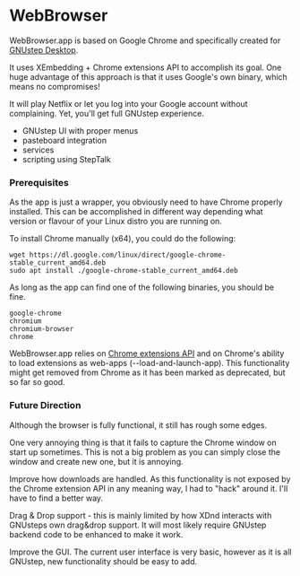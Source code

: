 # WebBrowser

WebBrowser.app is based on Google Chrome and specifically created for [GNUstep Desktop](https://github.com/onflapp/gs-desktop/tree/main).

It uses XEmbedding + Chrome extensions API to accomplish its goal.
One huge advantage of this approach is that it uses Google's own binary, 
which means no compromises!

It will play Netflix or let you log into your Google account without complaining.
Yet, you'll get full GNUstep experience.

- GNUstep UI with proper menus
- pasteboard integration
- services
- scripting using StepTalk

### Prerequisites

As the app is just a wrapper, you obviously need to have Chrome properly installed.
This can be accomplished in different way depending what version or flavour of your Linux distro you are running on.

To install Chrome manually (x64), you could do the following:

```
wget https://dl.google.com/linux/direct/google-chrome-stable_current_amd64.deb
sudo apt install ./google-chrome-stable_current_amd64.deb
````

As long as the app can find one of the following binaries, you should be fine.

```
google-chrome
chromium
chromium-browser
chrome
```

WebBrowser.app relies on [Chrome extensions API](ttps://developer.chrome.com/docs/extensions/reference/) 
and on Chrome's ability to load extensions as web-apps (--load-and-launch-app).
This functionality might get removed from Chrome as it has been marked as deprecated, but so far so good.

### Future Direction

Although the browser is fully functional, it still has rough some edges.

One very annoying thing is that it fails to capture the Chrome window on start up sometimes.
This is not a big problem as you can simply close the window and create new one, but it is annoying.

Improve how downloads are handled. As this functionality is not exposed by the Chrome extension API 
in any meaning way, I had to "hack" around it. I'll have to find a better way.

Drag & Drop support - this is mainly limited by how XDnd interacts with GNUsteps own drag&drop support.
It will most likely require GNUstep backend code to be enhanced to make it work.

Improve the GUI. The current user interface is very basic, however as it is all GNUstep, new functionality
should be easy to add.
